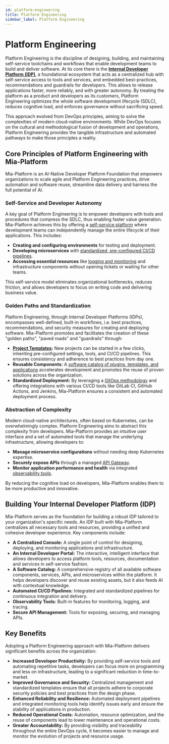 ```yaml
---
id: platform-engineering
title: Platform Engineering
sidebar_label: Platform Engineering
---
```


# Platform Engineering

Platform Engineering is the discipline of designing, building, and maintaining self-service toolchains and workflows that enable development teams to build and deliver software. At its core there is the [**Internal Developer Platform (IDP)**](/getting-started/mia-platform-overview.md), a foundational ecosystem that acts as a centralized hub with self-service access to tools and services, and embedded best-practices, recommendations and guardrails for developers. This allows to release applications faster, more reliably, and with greater autonomy. By treating the platform as a product and developers as its customers, Platform Engineering optimizes the whole software development lifecycle (SDLC), reduces cognitive load, and enforces governance without sacrificing speed.

This approach evolved from DevOps principles, aiming to solve the complexities of modern cloud-native environments. While DevOps focuses on the cultural and methodological fusion of development and operations, Platform Engineering provides the tangible infrastructure and automated pathways to make those principles a reality.

## Core Principles of Platform Engineering with Mia-Platform

Mia-Platform is an AI-Native Developer Platform Foundation that empowers organizations to scale agile and Platform Engineering practices, drive automation and software reuse, streamline data delivery and harness the full potential of AI.

### Self-Service and Developer Autonomy

A key goal of Platform Engineering is to empower developers with tools and procedures that compress the SDLC, thus enabling faster value generation. Mia-Platform achieves this by offering a [self-service platform](/products/console/overview-dev-suite.md) where development teams can independently manage the entire lifecycle of their applications. This includes:

* **Creating and configuring environments** for testing and deployment.
* **Developing microservices** with [standardized, pre-configured CI/CD pipelines](/products/console/deploy/overview.md).
* **Accessing essential resources** like [logging and monitoring](/products/console/monitoring/introduction.md) and infrastructure components without opening tickets or waiting for other teams.

This self-service model eliminates organizational bottlenecks, reduces friction, and allows developers to focus on writing code and delivering business value.

### Golden Paths and Standardization

Platform Engineering, through Internal Developer Platforms (IDPs), encompasses well-defined, built-in workflows, i.e. best practices, recommendations, and security measures for creating and deploying software. Mia-Platform promotes and facilitates the creation of these "golden paths", "paved roads" and "guardrails" through:

* [**Project Templates**](/products/console/company-configuration/project-blueprint.md)**:** New projects can be started in a few clicks, inheriting pre-configured settings, tools, and CI/CD pipelines. This ensures consistency and adherence to best practices from day one.
* **Reusable Components:** A [software catalog of plugins, templates, and applications](/runtime-components/overview_marketplace.md) accelerates development and promotes the reuse of proven solutions across the organization.
* **Standardized Deployment:** By leveraging a [GitOps methodology](/products/console/deploy/overview.md) and offering integrations with various CI/CD tools like GitLab CI, GitHub Actions, and Jenkins, Mia-Platform ensures a consistent and automated deployment process.

### Abstraction of Complexity

Modern cloud-native architectures, often based on Kubernetes, can be overwhelmingly complex. Platform Engineering aims to abstract this complexity from developers. Mia-Platform provides an intuitive user interface and a set of automated tools that manage the underlying infrastructure, allowing developers to:

* **Manage microservice configurations** without needing deep Kubernetes expertise.
* **Securely expose APIs** through a managed [API Gateway](/runtime-components/plugins/api-gateway/10_overview.md).
* **Monitor application performance and health** via integrated [observability tools](/products/console/monitoring/introduction.md).

By reducing the cognitive load on developers, Mia-Platform enables them to be more productive and innovative.

## Building Your Internal Developer Platform (IDP)

Mia-Platform serves as the foundation for building a robust IDP tailored to your organization's specific needs. An IDP built with Mia-Platform centralizes all necessary tools and resources, providing a unified and cohesive developer experience. Key components include:

* **A Centralized Console:** A single point of control for designing, deploying, and monitoring applications and infrastructure.
* **An Internal Developer Portal:** The interactive, intelligent interface that allows developers to access platform tools, resources, documentation and services in self-service fashion.
* **A Software Catalog:** A comprehensive registry of all available software components, services, APIs, and microservices within the platform. It helps developers discover and reuse existing assets, but it also feeds AI with contextual knowledge.
* **Automated CI/CD Pipelines:** Integrated and standardized pipelines for continuous integration and delivery.
* **Observability Tools:** Built-in features for monitoring, logging, and tracing.
* **Secure API Management:** Tools for exposing, securing, and managing APIs.

## Key Benefits

Adopting a Platform Engineering approach with Mia-Platform delivers significant benefits across the organization:

* **Increased Developer Productivity:** By providing self-service tools and automating repetitive tasks, developers can focus more on programming and less on infrastructure, leading to a significant reduction in time-to-market.
* **Improved Governance and Security:** Centralized management and standardized templates ensure that all projects adhere to corporate security policies and best practices from the design phase.
* **Enhanced Reliability and Resilience:** Automated deployment pipelines and integrated monitoring tools help identify issues early and ensure the stability of applications in production.
* **Reduced Operational Costs:** Automation, resource optimization, and the reuse of components lead to lower maintenance and operational costs.
* **Greater Accountability:** By providing visibility and traceability throughout the entire DevOps cycle, it becomes easier to manage and monitor the evolution of projects and resource usage.
